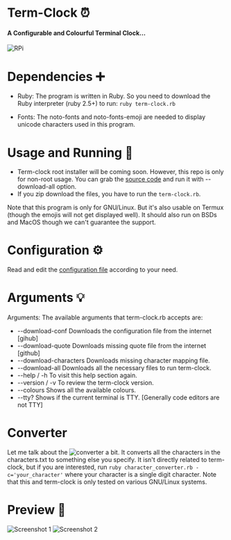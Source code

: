 # Term-Clock ⏰
#### A Configurable and Colourful Terminal Clock...
![RPi](https://github.com/Souravgoswami/term-clock/blob/master/Screenshots/Raspberry%20Pi.jpg)

# Dependencies ➕
  + Ruby: The program is written in Ruby. So you need to download the Ruby interpreter (ruby 2.5+) to run:
      `ruby term-clock.rb`

  + Fonts: The noto-fonts and noto-fonts-emoji are needed to display unicode characters used in this program.
  
# Usage and Running 🔄
  + Term-clock root installer will be coming soon. However, this repo is only for non-root usage. You can grab the [source code](https://github.com/Souravgoswami/term-clock/blob/master/term-clock.rb) and run it with --download-all option.
  + If you zip download the files, you have to run the `term-clock.rb`.
  
  Note that this program is only for GNU/Linux. But it's also usable on Termux (though the emojis will not get displayed well). It should also run on BSDs and MacOS though we can't guarantee the support.

# Configuration ⚙️
   Read and edit the [configuration file](https://github.com/Souravgoswami/term-clock/blob/master/term-clock/term-clock.conf)
   according to your need.

# Arguments 💡
Arguments: The available arguments that term-clock.rb accepts are:

+ --download-conf         Downloads the configuration file from the internet [gihub]
+ --download-quote        Downloads missing quote file from the internet [github]
+ --download-characters   Downloads missing character mapping file.
+ --download-all          Downloads all the necessary files to run term-clock.
+ --help / -h             To visit this help section again.
+ --version / -v          To review the term-clock version.
+ --colours                Shows all the available colours.
+ --tty?                  Shows if the current terminal is TTY.
		                           [Generally code editors are not TTY]
					   
# Converter
Let me talk about the ![converter](https://github.com/Souravgoswami/term-clock/blob/master/character_converter.rb) a bit.
It converts all the characters in the characters.txt to something else you specify. It isn't directly related to term-clock, but if you are interested, run `ruby character_converter.rb -c='your_character'` where your character is a single digit character. Note that this and term-clock is only tested on various GNU/Linux systems.

# Preview 📸
![Screenshot 1](https://github.com/Souravgoswami/term-clock/blob/master/Screenshots/1.png)
![Screenshot 2](https://github.com/Souravgoswami/term-clock/blob/master/Screenshots/2.png)
